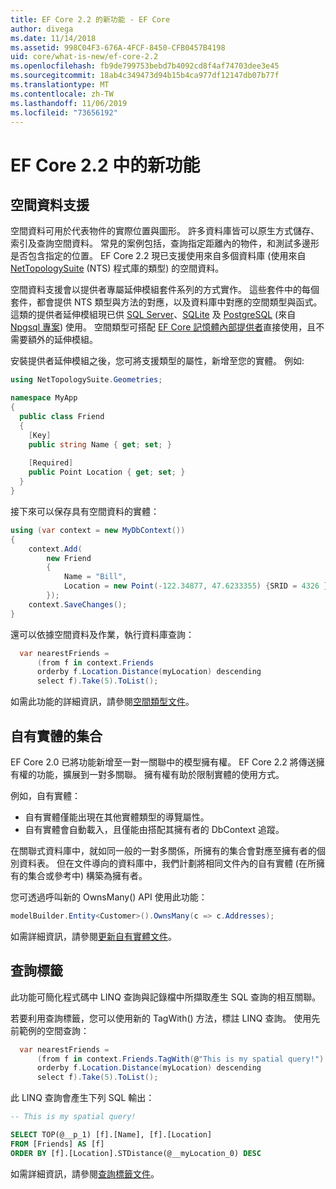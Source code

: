 ```yaml
---
title: EF Core 2.2 的新功能 - EF Core
author: divega
ms.date: 11/14/2018
ms.assetid: 998C04F3-676A-4FCF-8450-CFB0457B4198
uid: core/what-is-new/ef-core-2.2
ms.openlocfilehash: fb9de799753bebd7b4092cd8f4af74703dee3e45
ms.sourcegitcommit: 18ab4c349473d94b15b4ca977df12147db07b77f
ms.translationtype: MT
ms.contentlocale: zh-TW
ms.lasthandoff: 11/06/2019
ms.locfileid: "73656192"
---
```

# <a name="new-features-in-ef-core-22"></a>EF Core 2.2 中的新功能

## <a name="spatial-data-support"></a>空間資料支援

空間資料可用於代表物件的實際位置與圖形。
許多資料庫皆可以原生方式儲存、索引及查詢空間資料。
常見的案例包括，查詢指定距離內的物件，和測試多邊形是否包含指定的位置。
EF Core 2.2 現已支援使用來自多個資料庫 (使用來自 [NetTopologySuite](https://github.com/NetTopologySuite/NetTopologySuite) (NTS) 程式庫的類型) 的空間資料。

空間資料支援會以提供者專屬延伸模組套件系列的方式實作。
這些套件中的每個套件，都會提供 NTS 類型與方法的對應，以及資料庫中對應的空間類型與函式。
這類的提供者延伸模組現已供 [SQL Server](https://www.nuget.org/packages/Microsoft.EntityFrameworkCore.SqlServer.NetTopologySuite/)、[SQLite](https://www.nuget.org/packages/Microsoft.EntityFrameworkCore.Sqlite.NetTopologySuite/) 及 [PostgreSQL](https://www.nuget.org/packages/Npgsql.EntityFrameworkCore.PostgreSQL.NetTopologySuite/) (來自 [Npgsql 專案](https://www.npgsql.org/)) 使用。
空間類型可搭配 [EF Core 記憶體內部提供者](xref:core/providers/in-memory/index)直接使用，且不需要額外的延伸模組。

安裝提供者延伸模組之後，您可將支援類型的屬性，新增至您的實體。 例如:

``` csharp
using NetTopologySuite.Geometries;

namespace MyApp
{
  public class Friend
  {
    [Key]
    public string Name { get; set; }
  
    [Required]
    public Point Location { get; set; }
  }
}
```

接下來可以保存具有空間資料的實體：

``` csharp
using (var context = new MyDbContext())
{
    context.Add(
        new Friend
        {
            Name = "Bill",
            Location = new Point(-122.34877, 47.6233355) {SRID = 4326 }
        });
    context.SaveChanges();
}
```

還可以依據空間資料及作業，執行資料庫查詢：

``` csharp
  var nearestFriends =
      (from f in context.Friends
      orderby f.Location.Distance(myLocation) descending
      select f).Take(5).ToList();
```

如需此功能的詳細資訊，請參閱[空間類型文件](xref:core/modeling/spatial)。

## <a name="collections-of-owned-entities"></a>自有實體的集合

EF Core 2.0 已將功能新增至一對一關聯中的模型擁有權。
EF Core 2.2 將傳送擁有權的功能，擴展到一對多關聯。
擁有權有助於限制實體的使用方式。

例如，自有實體：

- 自有實體僅能出現在其他實體類型的導覽屬性。
- 自有實體會自動載入，且僅能由搭配其擁有者的 DbContext 追蹤。

在關聯式資料庫中，就如同一般的一對多關係，所擁有的集合會對應至擁有者的個別資料表。
但在文件導向的資料庫中，我們計劃將相同文件內的自有實體 (在所擁有的集合或參考中) 構築為擁有者。

您可透過呼叫新的 OwnsMany() API 使用此功能：

``` csharp
modelBuilder.Entity<Customer>().OwnsMany(c => c.Addresses);
```

如需詳細資訊，請參閱[更新自有實體文件](xref:core/modeling/owned-entities#collections-of-owned-types)。

## <a name="query-tags"></a>查詢標籤

此功能可簡化程式碼中 LINQ 查詢與記錄檔中所擷取產生 SQL 查詢的相互關聯。

若要利用查詢標籤，您可以使用新的 TagWith() 方法，標註 LINQ 查詢。
使用先前範例的空間查詢：

``` csharp
  var nearestFriends =
      (from f in context.Friends.TagWith(@"This is my spatial query!")
      orderby f.Location.Distance(myLocation) descending
      select f).Take(5).ToList();
```

此 LINQ 查詢會產生下列 SQL 輸出：

``` sql
-- This is my spatial query!

SELECT TOP(@__p_1) [f].[Name], [f].[Location]
FROM [Friends] AS [f]
ORDER BY [f].[Location].STDistance(@__myLocation_0) DESC
```

如需詳細資訊，請參閱[查詢標籤文件](xref:core/querying/tags)。
